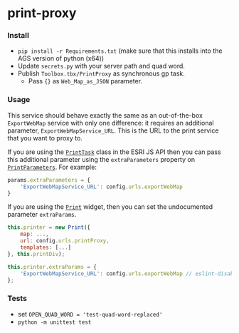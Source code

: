 # print-proxy

### Install
- `pip install -r Requirements.txt` (make sure that this installs into the AGS version of python (x64))
- Update `secrets.py` with your server path and quad word.
- Publish `Toolbox.tbx/PrintProxy` as synchronous gp task.
    - Pass `{}` as `Web_Map_as_JSON` parameter.

### Usage
This service should behave exactly the same as an out-of-the-box `ExportWebMap` service with only one difference: it requires an additional parameter, `ExportWebMapService_URL`. This is the URL to the print service that you want to proxy to.

If you are using the [`PrintTask`](https://developers.arcgis.com/javascript/jsapi/printtask-amd.html) class in the ESRI JS API then you can pass this additional parameter using the `extraParameters` property on [`PrintParameters`](https://developers.arcgis.com/javascript/jsapi/printparameters-amd.html#extraparameters). For example:
```js
params.extraParameters = {
    'ExportWebMapService_URL': config.urls.exportWebMap
}
```

If you are using the [`Print`](https://developers.arcgis.com/javascript/3/jsapi/print-amd.html) widget, then you can set the undocumented parameter `extraParams`.

```js
this.printer = new Print({
    map: ...,
    url: config.urls.printProxy,
    templates: [...]
}, this.printDiv);

this.printer.extraParams = {
    'ExportWebMapService_URL': config.urls.exportWebMap // eslint-disable-line
};
```

### Tests
- set `OPEN_QUAD_WORD = 'test-quad-word-replaced'`
- `python -m unittest test`
